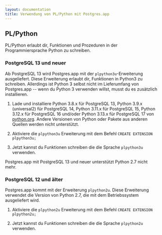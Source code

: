 ```yaml
---
layout: documentation
title: Verwendung von PL/Python mit Postgres.app
---
```


## PL/Python

PL/Python erlaubt dir, Funktionen und Prozeduren in der Programmiersprache Python zu schreiben.

### PostgreSQL 13 und neuer

Ab PostgreSQL 13 wird Postgres.app mit der `plpython3u`-Erweiterung ausgeliefert.
Diese Erweiterung erlaubt dir, Funktionen in Python3 zu schreiben.
Allerdings ist Python 3 selbst nicht im Lieferumfang von Postgres.app -- 
wenn du Python 3 verwenden willst, musst du es zusätzlich installieren.

1. Lade und installiere Python 3.8.x für PostgreSQL 13, Python 3.9.x (universal2) für
   PostgreSQL 14, Python 3.11.x für PostgreSQL 15, Python 3.12.x für PostgreSQL 16
   und/oder Python 3.13.x für PostgreSQL 17 von
   [python.org](https://www.python.org/downloads/macos/). 
   Andere Versionen von Python oder Pakete aus anderen Quellen werden nicht unterstützt.

2. Aktiviere die `plpython3u` Erweiterung mit dem Befehl `CREATE EXTENSION plpython3u;`

3. Jetzt kannst du Funktionen schreiben die die Sprache `plpython3u` verwenden.

Postgres.app mit PostgreSQL 13 und neuer unterstützt Python 2.7 nicht mehr.

### PostgreSQL 12 und älter

Postgres.app kommt mit der Erweiterung `plpython2u`.
Diese Erweiterung verwendet die Version von Python 2.7, die mit dem Betriebssystem ausgeliefert wird.

1. Aktiviere die `plpython2u` Erweiterung mit dem Befehl `CREATE EXTENSION plpython2u;`

2. Jetzt kannst du Funktionen schreiben die die Sprache `plpython2u` verwenden.

